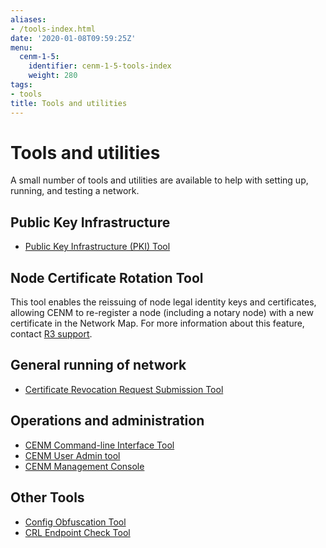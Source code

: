 ```yaml
---
aliases:
- /tools-index.html
date: '2020-01-08T09:59:25Z'
menu:
  cenm-1-5:
    identifier: cenm-1-5-tools-index
    weight: 280
tags:
- tools
title: Tools and utilities
---
```


# Tools and utilities

A small number of tools and utilities are available to help with setting up, running, and testing a network.

## Public Key Infrastructure

* [Public Key Infrastructure (PKI) Tool](pki-tool.md)

## Node Certificate Rotation Tool

This tool enables the reissuing of node legal identity keys and certificates, allowing CENM to re-register a node (including a notary node) with a new certificate in the Network Map. For more information about this feature, contact [R3 support](https://www.r3.com/support/).

## General running of network

* [Certificate Revocation Request Submission Tool](tool-crr-submission.md)

## Operations and administration

* [CENM Command-line Interface Tool](cenm-cli-tool.md)
* [CENM User Admin tool](user-admin.md)
* [CENM Management Console](cenm-console.md)

## Other Tools

* [Config Obfuscation Tool](../../corda-enterprise/4.7/tools-config-obfuscator.md)
* [CRL Endpoint Check Tool](crl-endpoint-check-tool.md)
